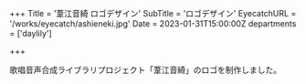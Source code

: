 +++
Title = '葦江音綺 ロゴデザイン'
SubTitle = 'ロゴデザイン'
EyecatchURL = '/works/eyecatch/ashieneki.jpg'
Date = 2023-01-31T15:00:00Z
departments = ['daylily']

+++

歌唱音声合成ライブラリプロジェクト「葦江音綺」のロゴを制作しました。
